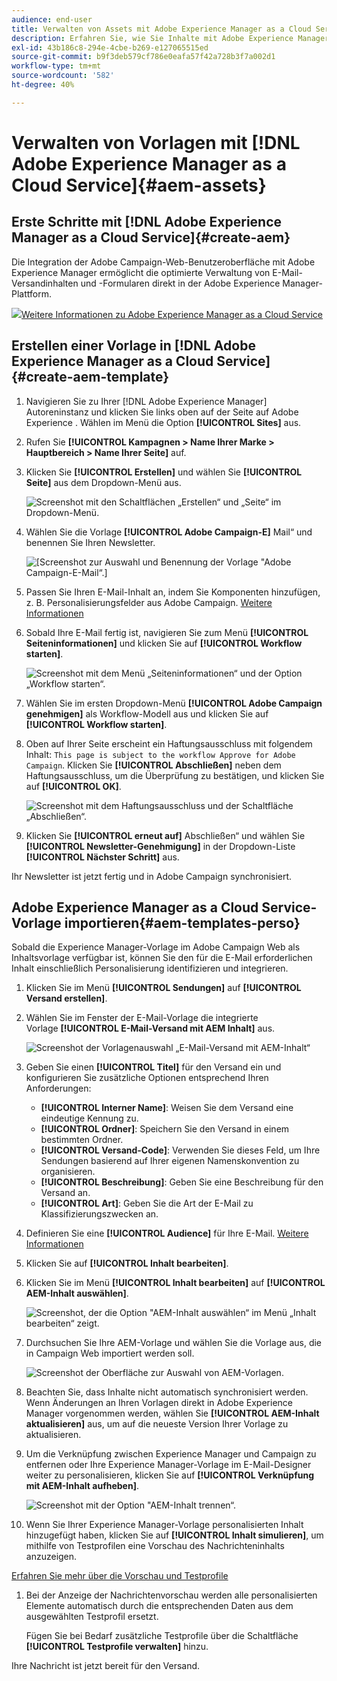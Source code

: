 ```yaml
---
audience: end-user
title: Verwalten von Assets mit Adobe Experience Manager as a Cloud Service
description: Erfahren Sie, wie Sie Inhalte mit Adobe Experience Manager as a Cloud Service verwalten können
exl-id: 43b186c8-294e-4cbe-b269-e127065515ed
source-git-commit: b9f3deb579cf786e0eafa57f42a728b3f7a002d1
workflow-type: tm+mt
source-wordcount: '582'
ht-degree: 40%

---
```


# Verwalten von Vorlagen mit [!DNL Adobe Experience Manager as a Cloud Service]{#aem-assets}

## Erste Schritte mit [!DNL Adobe Experience Manager as a Cloud Service]{#create-aem}

Die Integration der Adobe Campaign-Web-Benutzeroberfläche mit Adobe Experience Manager ermöglicht die optimierte Verwaltung von E-Mail-Versandinhalten und -Formularen direkt in der Adobe Experience Manager-Plattform.

![](assets/do-not-localize/book.png)[Weitere Informationen zu Adobe Experience Manager as a Cloud Service](https://experienceleague.adobe.com/docs/experience-manager-cloud-service/content/sites/authoring/getting-started/quick-start.html?lang=de)

## Erstellen einer Vorlage in [!DNL Adobe Experience Manager as a Cloud Service]{#create-aem-template}

1. Navigieren Sie zu Ihrer [!DNL Adobe Experience Manager] Autoreninstanz und klicken Sie links oben auf der Seite auf Adobe Experience . Wählen im Menü die Option **[!UICONTROL Sites]** aus.

1. Rufen Sie **[!UICONTROL Kampagnen > Name Ihrer Marke > Hauptbereich > Name Ihrer Seite]** auf.

1. Klicken Sie **[!UICONTROL Erstellen]** und wählen Sie **[!UICONTROL Seite]** aus dem Dropdown-Menü aus.

   ![Screenshot mit den Schaltflächen „Erstellen“ und „Seite“ im Dropdown-Menü.](assets/aem_1.png)

1. Wählen Sie die Vorlage **[!UICONTROL Adobe Campaign-E]** Mail“ und benennen Sie Ihren Newsletter.

   ![[Screenshot zur Auswahl und Benennung der Vorlage &quot;Adobe Campaign-E-Mail“.]](assets/aem_2.png)

1. Passen Sie Ihren E-Mail-Inhalt an, indem Sie Komponenten hinzufügen, z. B. Personalisierungsfelder aus Adobe Campaign. [Weitere Informationen](https://experienceleague.adobe.com/docs/experience-manager-65/content/sites/authoring/aem-adobe-campaign/campaign.html?lang=de#editing-email-content)

1. Sobald Ihre E-Mail fertig ist, navigieren Sie zum Menü **[!UICONTROL Seiteninformationen]** und klicken Sie auf **[!UICONTROL Workflow starten]**.

   ![Screenshot mit dem Menü „Seiteninformationen“ und der Option „Workflow starten“.](assets/aem_3.png)

1. Wählen Sie im ersten Dropdown-Menü **[!UICONTROL Adobe Campaign genehmigen]** als Workflow-Modell aus und klicken Sie auf **[!UICONTROL Workflow starten]**.

1. Oben auf Ihrer Seite erscheint ein Haftungsausschluss mit folgendem Inhalt: `This page is subject to the workflow Approve for Adobe Campaign`. Klicken Sie **[!UICONTROL Abschließen]** neben dem Haftungsausschluss, um die Überprüfung zu bestätigen, und klicken Sie auf **[!UICONTROL OK]**.

   ![Screenshot mit dem Haftungsausschluss und der Schaltfläche „Abschließen“.](assets/aem_4.png)

1. Klicken Sie **[!UICONTROL erneut auf]** Abschließen“ und wählen Sie **[!UICONTROL Newsletter-Genehmigung]** in der Dropdown-Liste **[!UICONTROL Nächster Schritt]** aus.

Ihr Newsletter ist jetzt fertig und in Adobe Campaign synchronisiert.

## Adobe Experience Manager as a Cloud Service-Vorlage importieren{#aem-templates-perso}

Sobald die Experience Manager-Vorlage im Adobe Campaign Web als Inhaltsvorlage verfügbar ist, können Sie den für die E-Mail erforderlichen Inhalt einschließlich Personalisierung identifizieren und integrieren.

1. Klicken Sie im Menü **[!UICONTROL Sendungen]** auf **[!UICONTROL Versand erstellen]**. 

1. Wählen Sie im Fenster der E-Mail-Vorlage die integrierte Vorlage **[!UICONTROL E-Mail-Versand mit AEM Inhalt]** aus.

   ![Screenshot der Vorlagenauswahl „E-Mail-Versand mit AEM-Inhalt“](assets/aem_5.png)

1. Geben Sie einen **[!UICONTROL Titel]** für den Versand ein und konfigurieren Sie zusätzliche Optionen entsprechend Ihren Anforderungen:

   * **[!UICONTROL Interner Name]**: Weisen Sie dem Versand eine eindeutige Kennung zu.
   * **[!UICONTROL Ordner]**: Speichern Sie den Versand in einem bestimmten Ordner.
   * **[!UICONTROL Versand-Code]**: Verwenden Sie dieses Feld, um Ihre Sendungen basierend auf Ihrer eigenen Namenskonvention zu organisieren.
   * **[!UICONTROL Beschreibung]**: Geben Sie eine Beschreibung für den Versand an.
   * **[!UICONTROL Art]**: Geben Sie die Art der E-Mail zu Klassifizierungszwecken an.

1. Definieren Sie eine **[!UICONTROL Audience]** für Ihre E-Mail. [Weitere Informationen](../email/create-email.md#define-audience)

1. Klicken Sie auf **[!UICONTROL Inhalt bearbeiten]**.

1. Klicken Sie im Menü **[!UICONTROL Inhalt bearbeiten]** auf **[!UICONTROL AEM-Inhalt auswählen]**.

   ![Screenshot, der die Option &quot;AEM-Inhalt auswählen“ im Menü „Inhalt bearbeiten“ zeigt.](assets/aem_6.png)

1. Durchsuchen Sie Ihre AEM-Vorlage und wählen Sie die Vorlage aus, die in Campaign Web importiert werden soll.

   ![Screenshot der Oberfläche zur Auswahl von AEM-Vorlagen.](assets/aem_8.png)

1. Beachten Sie, dass Inhalte nicht automatisch synchronisiert werden. Wenn Änderungen an Ihren Vorlagen direkt in Adobe Experience Manager vorgenommen werden, wählen Sie **[!UICONTROL AEM-Inhalt aktualisieren]** aus, um auf die neueste Version Ihrer Vorlage zu aktualisieren.

1. Um die Verknüpfung zwischen Experience Manager und Campaign zu entfernen oder Ihre Experience Manager-Vorlage im E-Mail-Designer weiter zu personalisieren, klicken Sie auf **[!UICONTROL Verknüpfung mit AEM-Inhalt aufheben]**.

   ![Screenshot mit der Option &quot;AEM-Inhalt trennen“.](assets/aem_9.png)

1. Wenn Sie Ihrer Experience Manager-Vorlage personalisierten Inhalt hinzugefügt haben, klicken Sie auf **[!UICONTROL Inhalt simulieren]**, um mithilfe von Testprofilen eine Vorschau des Nachrichteninhalts anzuzeigen.

[Erfahren Sie mehr über die Vorschau und Testprofile](../preview-test/preview-content.md)

1. Bei der Anzeige der Nachrichtenvorschau werden alle personalisierten Elemente automatisch durch die entsprechenden Daten aus dem ausgewählten Testprofil ersetzt.

   Fügen Sie bei Bedarf zusätzliche Testprofile über die Schaltfläche **[!UICONTROL Testprofile verwalten]** hinzu.

Ihre Nachricht ist jetzt bereit für den Versand.